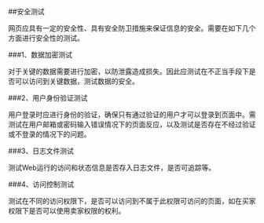 ##安全测试网页应具有一定的安全性、具有安全防卫措施来保证信息的安全。需要在如下几个方面进行安全性的测试。###1、数据加密测试对于关键的数据需要进行加密，以防泄露造成损失。因此应测试在不正当手段下是否可以访问到关键数据，测试数据的安全。###2、用户身份验证测试用户登录时应进行身份的验证，确保只有通过验证的用户才可以登录到页面中。需测试在用户邮箱或密码输入错误情况下的页面反应，以及测试是否存在不经过验证或不登录的情况下的问题。###3、日志文件测试测试Web运行的访问和状态信息是否存入日志文件，是否可追踪等。###4、访问控制测试测试在不同的访问权限下，是否可以访问到不属于此权限可访问的页面，如在买家权限下是否可以使用卖家权限的权利。